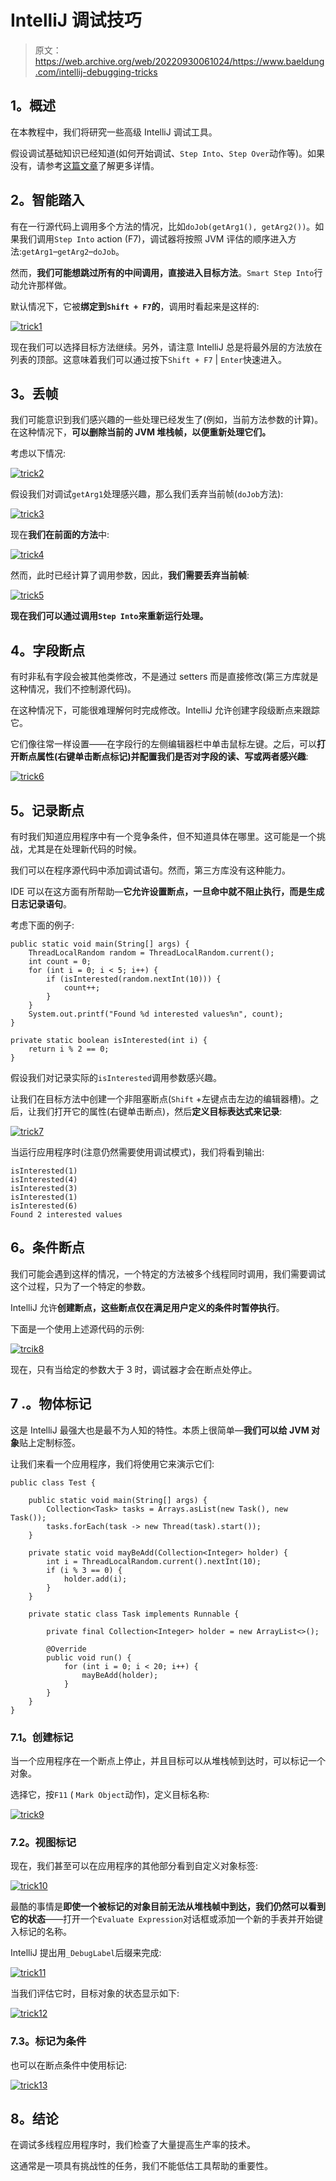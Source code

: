 # IntelliJ 调试技巧

> 原文：<https://web.archive.org/web/20220930061024/https://www.baeldung.com/intellij-debugging-tricks>

## 1。概述

在本教程中，我们将研究一些高级 IntelliJ 调试工具。

假设调试基础知识已经知道(如何开始调试、`Step Into`、`Step Over`动作等)。如果没有，请参考[这篇文章](/web/20220628070809/https://www.baeldung.com/intellij-basics)了解更多详情。

## 2。智能踏入

有在一行源代码上调用多个方法的情况，比如`doJob(getArg1(), getArg2())`。如果我们调用`Step Into` action (F7)，调试器将按照 JVM 评估的顺序进入方法:`getArg1`–`getArg2`–`doJob`。

然而，**我们可能想跳过所有的中间调用，直接进入目标方法**。`Smart Step Into`行动允许那样做。

默认情况下，它被**绑定到`Shift + F7`的**，调用时看起来是这样的:

[![trick1](img/6bb4eb61bd0a6df0a40dcee20eb24d06.png)](/web/20220628070809/https://www.baeldung.com/wp-content/uploads/2018/12/trick1.png)

现在我们可以选择目标方法继续。另外，请注意 IntelliJ 总是将最外层的方法放在列表的顶部。这意味着我们可以通过按下`Shift + F7` | `Enter`快速进入。

## 3。丢帧

我们可能意识到我们感兴趣的一些处理已经发生了(例如，当前方法参数的计算)。在这种情况下，**可以删除当前的 JVM 堆栈帧，以便重新处理它们。**

考虑以下情况:

[![trick2](img/5e866e38ee59041c1557655c2509c391.png)](/web/20220628070809/https://www.baeldung.com/wp-content/uploads/2018/12/trick2.png)

假设我们对调试`getArg1`处理感兴趣，那么我们丢弃当前帧(`doJob`方法):

[![trick3](img/36602afb9aba9944759452b97aefa81d.png)](/web/20220628070809/https://www.baeldung.com/wp-content/uploads/2018/12/trick3.png)

现在**我们在前面的方法**中:

[![trick4](img/3ffddba7e62408b7308a8f27d380f070.png)](/web/20220628070809/https://www.baeldung.com/wp-content/uploads/2018/12/trick4.png)

然而，此时已经计算了调用参数，因此，**我们需要丢弃当前帧**:

[![trick5](img/a4fa4f1b0e0a7addbb93a5688189411d.png)](/web/20220628070809/https://www.baeldung.com/wp-content/uploads/2018/12/trick5.png)

**现在我们可以通过调用`Step Into`来重新运行处理。**

## 4。字段断点

有时非私有字段会被其他类修改，不是通过 setters 而是直接修改(第三方库就是这种情况，我们不控制源代码)。

在这种情况下，可能很难理解何时完成修改。IntelliJ 允许创建字段级断点来跟踪它。

它们像往常一样设置——在字段行的左侧编辑器栏中单击鼠标左键。之后，可以**打开断点属性(右键单击断点标记)并配置我们是否对字段的读、写或两者感兴趣**:

[![trick6](img/7748a9a5e6b2f338d4a852aab7f26cbe.png)](/web/20220628070809/https://www.baeldung.com/wp-content/uploads/2018/12/trick6.png)

## 5。记录断点

有时我们知道应用程序中有一个竞争条件，但不知道具体在哪里。这可能是一个挑战，尤其是在处理新代码的时候。

我们可以在程序源代码中添加调试语句。然而，第三方库没有这种能力。

IDE 可以在这方面有所帮助—**它允许设置断点，一旦命中就不阻止执行，而是生成日志记录语句**。

考虑下面的例子:

```
public static void main(String[] args) {
    ThreadLocalRandom random = ThreadLocalRandom.current();
    int count = 0;
    for (int i = 0; i < 5; i++) {
        if (isInterested(random.nextInt(10))) {
            count++;
        }
    }
    System.out.printf("Found %d interested values%n", count);
}

private static boolean isInterested(int i) {
    return i % 2 == 0;
}
```

假设我们对记录实际的`isInterested`调用参数感兴趣。

让我们在目标方法中创建一个非阻塞断点(`Shift` +左键点击左边的编辑器槽)。之后，让我们打开它的属性(右键单击断点)，然后**定义目标表达式来记录**:

[![trick7](img/03453c19ca3c07bb4cbb1954b6a8b8c0.png)](/web/20220628070809/https://www.baeldung.com/wp-content/uploads/2018/12/trick7.png)

当运行应用程序时(注意仍然需要使用调试模式)，我们将看到输出:

```
isInterested(1)
isInterested(4)
isInterested(3)
isInterested(1)
isInterested(6)
Found 2 interested values
```

## 6。条件断点

我们可能会遇到这样的情况，一个特定的方法被多个线程同时调用，我们需要调试这个过程，只为了一个特定的参数。

IntelliJ 允许**创建断点，这些断点仅在满足用户定义的条件时暂停执行**。

下面是一个使用上述源代码的示例:

[![trcik8](img/013b53f753b36807d8a0e869f3db7250.png)](/web/20220628070809/https://www.baeldung.com/wp-content/uploads/2018/12/trcik8.png)

现在，只有当给定的参数大于 3 时，调试器才会在断点处停止。

## 7 .**。物体标记**

这是 IntelliJ 最强大也是最不为人知的特性。本质上很简单—**我们可以给 JVM 对象**贴上定制标签。

让我们来看一个应用程序，我们将使用它来演示它们:

```
public class Test {

    public static void main(String[] args) {
        Collection<Task> tasks = Arrays.asList(new Task(), new Task());
        tasks.forEach(task -> new Thread(task).start());
    }

    private static void mayBeAdd(Collection<Integer> holder) {
        int i = ThreadLocalRandom.current().nextInt(10);
        if (i % 3 == 0) {
            holder.add(i);
        }
    }

    private static class Task implements Runnable {

        private final Collection<Integer> holder = new ArrayList<>();

        @Override
        public void run() {
            for (int i = 0; i < 20; i++) {
                mayBeAdd(holder);
            }
        }
    }
}
```

### 7.1。创建标记

当一个应用程序在一个断点上停止，并且目标可以从堆栈帧到达时，可以标记一个对象。

选择它，按`F11` ( `Mark Object`动作)，定义目标名称:

[![trick9](img/f740da3b416c217d7e7dda04f01fb7f4.png)](/web/20220628070809/https://www.baeldung.com/wp-content/uploads/2018/12/trick9.png)

### 7.2。视图标记

现在，我们甚至可以在应用程序的其他部分看到自定义对象标签:

[![trick10](img/5763fa398b256eca1360456d4c53f89c.png)](/web/20220628070809/https://www.baeldung.com/wp-content/uploads/2018/12/trick10.png)

最酷的事情是**即使一个被标记的对象目前无法从堆栈帧中到达，我们仍然可以看到它的状态**——打开一个`Evaluate Expression`对话框或添加一个新的手表并开始键入标记的名称。

IntelliJ 提出用`_DebugLabel`后缀来完成:

[![trick11](img/d3f7243592d68cfde4fa227c2c3706ef.png)](/web/20220628070809/https://www.baeldung.com/wp-content/uploads/2018/12/trick11.png)

当我们评估它时，目标对象的状态显示如下:

[![trick12](img/b49c1d1af183a2ee456d8f98f07f36d8.png)](/web/20220628070809/https://www.baeldung.com/wp-content/uploads/2018/12/trick12.png)

### 7.3。标记为条件

也可以在断点条件中使用标记:

[![trick13](img/33178d9241cd72be94be0b12399fad0b.png)](/web/20220628070809/https://www.baeldung.com/wp-content/uploads/2018/12/trick13.png)

## 8。结论

在调试多线程应用程序时，我们检查了大量提高生产率的技术。

这通常是一项具有挑战性的任务，我们不能低估工具帮助的重要性。